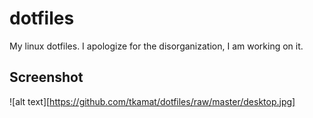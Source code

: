 # dotfiles

My linux dotfiles. I apologize for the disorganization, I am working on it. 

## Screenshot

![alt text][https://github.com/tkamat/dotfiles/raw/master/desktop.jpg]




